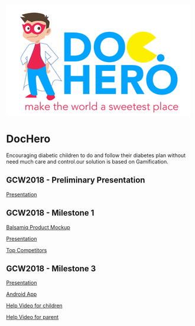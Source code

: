 <img src="logo.PNG" >

# DocHero
Encouraging diabetic children to do and follow their diabetes plan without need much care and control.our solution is based on Gamification.

## GCW2018 - Preliminary Presentation
[Presentation](https://github.com/fanoos/DocHero/blob/master/Presentation/Preliminary%20Presentation.pdf)
## GCW2018 - Milestone 1
[Balsamiq Product Mockup](https://github.com/fanoos/DocHero/blob/master/Presentation/Balsamiq-Mockup-DocHero.bmpr)

[Presentation](https://github.com/fanoos/DocHero/blob/master/Presentation/DocHero-Mileston-1.pdf)

[Top Competitors](https://github.com/fanoos/DocHero/blob/master/Presentation/Competitors-List.pdf)

## GCW2018 - Milestone 3

[Presentation](https://github.com/fanoos/DocHero/blob/master/Presentation/DocHero-Mileston-1.pdf)

[Android App](https://github.com/fanoos/DocHero/blob/e733d9577dd8317e354b8eb5f16b378a94b0bcf2/App/app-debug.apk)

[Help Video for children](https://youtu.be/iVtkGnvduVA)

[Help Video for parent](https://youtu.be/qR4RGKDWqsA)



